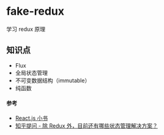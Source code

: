 # fake-redux

学习 redux 原理

## 知识点

- Flux
- 全局状态管理
- 不可变数据结构（immutable）
- 纯函数

#### 参考

- [React.js 小书](http://huziketang.mangojuice.top/books/react)
- [知乎提问 - 除 Redux 外，目前还有哪些状态管理解决方案？](https://www.zhihu.com/question/63726609)
